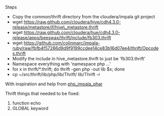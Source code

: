 Steps

* Copy the common/thrift directory from the cloudera/impala git project
* wget https://raw.github.com/cloudera/hive/cdh4.3.0-release/metastore/if/hive\_metastore.thrift
* wget https://raw.github.com/cloudera/hue/cdh4.3.0-release/apps/beeswax/thrift/include/fb303.thrift
* wget https://github.com/colinmarc/impala-ruby/raw/fbfb4f57266d9d9f9199ccdee14ce83b16d07ee4/thrift/Opcodes.thrift
* Modify the include in hive\_metastore.thrift to just be 'fb303.thrift'
* Namespace everything with 'namespace php ...'
* for x in thrift/\*.thrift; do thrift -gen php -out lib $x; done
* cp ~/src/thrift/lib/php/lib/Thrift/ lib/Thrift -r

With inspiration and help from
[php\_impala\_phar](https://github.com/rmcfrazier/php_impala_phar)

Thrift things that needed to be fixed:

1. function echo
2. GLOBAL keyword
